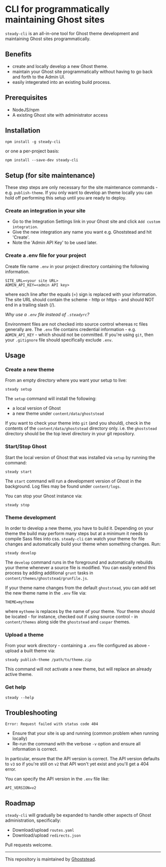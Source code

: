 # CLI for programmatically maintaining Ghost sites
`steady-cli` is an all-in-one tool for Ghost theme development and maintaining Ghost sites programmatically.

## Benefits
* create and locally develop a new Ghost theme.
* maintain your Ghost site programmatically without
having to go back and forth to the Admin UI.
* easily integerated into an existing build process.

## Prerequisites
* NodeJS/npm
* A existing Ghost site with administrator access 

## Installation
```shell script
npm install -g steady-cli
```

or one a per-project basis:
```shell script
npm install --save-dev steady-cli
```

## Setup (for site maintenance)
These step steps are only necessary for the site maintenance commands - e.g. `publish-theme`.
If you only want to develop an theme locally you can hold off performing this setup until you are ready to deploy.

### Create an integration in your site
* Go to the Integration Settings link in your Ghost site and click `Add custom integration`.
* Give the new integration any name you want e.g. Ghoststead and hit 'Create'.
* Note the 'Admin API Key' to be used later.


### Create a .env file for your project
Create file name `.env` in your project directory containing the following information.
```shell script
SITE_URL=<your site URL>
ADMIN_API_KEY=<admin API key>
```
where each line after the equals (=) sign is replaced with your information.
The site URL should contain the scheme - http or https - and should NOT end in a trailing slash (/).

*Why use a `.env` file instead of `.steadyrc`?*

Environment files are not checked into source control whereas rc files generally are.
The `.env` file contains credential information - e.g. `ADMIN_API_KEY` -
which should not be committed.  If you're using `git`, then your `.gitignore` file should specifically exclude `.env`.

## Usage

### Create a new theme
From an empty directory where you want your setup to live:
```shell script
steady setup
```
The `setup` command will install the following:
* a local version of Ghost
* a new theme under `content/data/ghoststead`

If you want to check your theme into `git` (and you should),
check in the contents of the `content/data/ghoststead` directory only.
i.e. the `ghoststead` directory should be the top level directory in your git repository.

### Start/Stop Ghost
Start the local version of Ghost that was installed via `setup` by running the command:
```shell script
steady start
```
The `start` command will run a development version of Ghost in the background.
Log files may be found under `content/logs`.

You can stop your Ghost instance via:
```shell script
steady stop
```

### Theme development
In order to develop a new theme,  you have to build it.
Depending on your theme the build may perform many steps but at a minimum it needs
to compile Sass files into css.  `steady-cli` can watch your theme for file changes and
automatically build your theme when something changes.  Run:
```shell script
steady develop
```

The `develop` command runs in the foreground and automatically rebuilds your theme whenever a source file is modified.
You can easily extend this process by adding additional `grunt` tasks in `content/themes/ghoststead/grunfile.js`.

If your theme name changes from the default `ghoststead`, you can add set the new theme name in the `.env` file via:

```
THEME=mytheme
```
where `mytheme` is replaces by the name of your theme.  Your theme should be located - for instance, checked out if using source control - in `content/themes`
along side the `ghoststead` and `caspar` themes.


### Upload a theme
From your work directory - containing a `.env` file configured as above -
upload a built theme via:
```shell script
steady publish-theme /path/to/theme.zip
```
This command will not activate a new theme, but will replace an already active theme.

### Get help
```shell script
steady --help
````

## Troubleshooting

`Error: Request failed with status code 404`

* Ensure that your site is up and running (common problem when running locally)
* Re-run the command with the verbose `-v` option and ensure all information is correct.

In particular, ensure that the API version is correct. The API version defaults to `v3`
so if you're still on `v2` that API won't yet exist and you'll get a 404 error.

You can specify the API version in the `.env` file like:
```shell script
API_VERSION=v2
```


## Roadmap
`steady-cli` will gradually be expanded to handle other aspects of Ghost administration, specifically:

* Download/upload `routes.yaml`
* Download/upload `redirects.json`

Pull requests welcome.

---
This repository is maintained by [Ghoststead](https://www.ghoststead.com).
